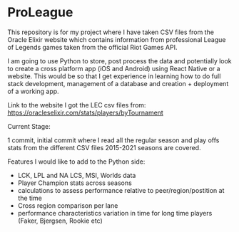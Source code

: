 # ProLeague
This repository is for my project where I have taken CSV files from the Oracle Elixir website which contains information from professional League of Legends games taken from the official Riot Games API. 

I am going to use Python to store, post process the data and potentially look to create a cross platform app (iOS and Android) using React Native or a website. This would be so that I get experience in learning how to do full stack development, management of a database and creation + deployment of a working app. 

Link to the website I got the LEC csv files from: https://oracleselixir.com/stats/players/byTournament

 Current Stage:
 
 1 commit, initial commit where I read all the regular season and play offs stats from the different CSV files 2015-2021 seasons are covered. 
 
 Features I would like to add to the Python side:
 
 - LCK, LPL and NA LCS, MSI, Worlds data
 - Player Champion stats across seasons
 - calculations to assess performance relative to peer/region/postition at the time
 - Cross region comparison per lane 
 - performance characteristics variation in time for long time players (Faker, Bjergsen, Rookie etc) 
